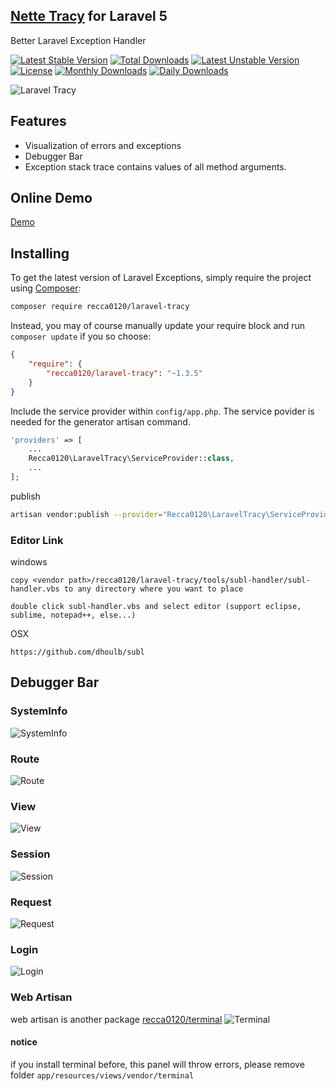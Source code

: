 ## [Nette Tracy](https://github.com/nette/tracy.git) for Laravel 5

Better Laravel Exception Handler

[![Latest Stable Version](https://poser.pugx.org/recca0120/laravel-tracy/v/stable)](https://packagist.org/packages/recca0120/laravel-tracy)
[![Total Downloads](https://poser.pugx.org/recca0120/laravel-tracy/downloads)](https://packagist.org/packages/recca0120/laravel-tracy)
[![Latest Unstable Version](https://poser.pugx.org/recca0120/laravel-tracy/v/unstable)](https://packagist.org/packages/recca0120/laravel-tracy)
[![License](https://poser.pugx.org/recca0120/laravel-tracy/license)](https://packagist.org/packages/recca0120/laravel-tracy)
[![Monthly Downloads](https://poser.pugx.org/recca0120/laravel-tracy/d/monthly)](https://packagist.org/packages/recca0120/laravel-tracy)
[![Daily Downloads](https://poser.pugx.org/recca0120/laravel-tracy/d/daily)](https://packagist.org/packages/recca0120/laravel-tracy)

![Laravel Tracy](https://cdn.rawgit.com/recca0120/laravel-tracy/master/screenshots/tracy.png)

## Features
- Visualization of errors and exceptions
- Debugger Bar
- Exception stack trace contains values of all method arguments.

## Online Demo
[Demo](https://cdn.rawgit.com/recca0120/laravel-tracy/master/screenshots/tracy-exception.html)

## Installing

To get the latest version of Laravel Exceptions, simply require the project using [Composer](https://getcomposer.org):

```bash
composer require recca0120/laravel-tracy
```

Instead, you may of course manually update your require block and run `composer update` if you so choose:

```json
{
    "require": {
        "recca0120/laravel-tracy": "~1.3.5"
    }
}
```

Include the service provider within `config/app.php`. The service povider is needed for the generator artisan command.

```php
'providers' => [
    ...
    Recca0120\LaravelTracy\ServiceProvider::class,
    ...
];
```

publish

```bash
artisan vendor:publish --provider="Recca0120\LaravelTracy\ServiceProvider"
```

### Editor Link

windows
```
copy <vendor path>/recca0120/laravel-tracy/tools/subl-handler/subl-handler.vbs to any directory where you want to place

double click subl-handler.vbs and select editor (support eclipse, sublime, notepad++, else...)
```

OSX
```
https://github.com/dhoulb/subl
```

## Debugger Bar

### SystemInfo
![SystemInfo](https://cdn.rawgit.com/recca0120/laravel-tracy/master/screenshots/systeminfo.png)

### Route
![Route](https://cdn.rawgit.com/recca0120/laravel-tracy/master/screenshots/route.png)

### View
![View](https://cdn.rawgit.com/recca0120/laravel-tracy/master/screenshots/view.png)

### Session
![Session](https://cdn.rawgit.com/recca0120/laravel-tracy/master/screenshots/session.png)

### Request
![Request](https://cdn.rawgit.com/recca0120/laravel-tracy/master/screenshots/request.png)

### Login
![Login](https://cdn.rawgit.com/recca0120/laravel-tracy/master/screenshots/login.png)

### Web Artisan
web artisan is another package [recca0120/terminal](https://github.com/recca0120/laravel-terminal)
![Terminal](https://cdn.rawgit.com/recca0120/laravel-tracy/master/screenshots/terminal.png)

#### notice
if you install terminal before, this panel will throw errors, please remove folder `app/resources/views/vendor/terminal`

